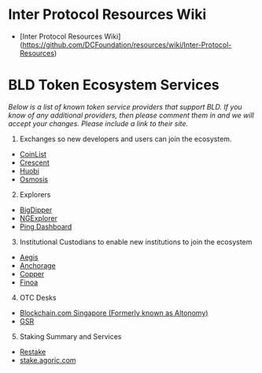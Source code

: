 # Inter Protocol Resources Wiki

- [Inter Protocol Resources Wiki] (https://github.com/DCFoundation/resources/wiki/Inter-Protocol-Resources)

# BLD Token Ecosystem Services

*Below is a list of known token service providers that support BLD. If you know of any additional providers, then please comment them in and we will accept your changes. Please include a link to their site.*

1. Exchanges so new developers and users can join the ecosystem. 
- [CoinList](https://coinlist.co/pro)
- [Crescent](https://crescent.network/)
- [Huobi](https://www.huobi.com/)
- [Osmosis](https://app.osmosis.zone/)

2. Explorers
- [BigDipper](https://bigdipper.live/agoric)
- [NGExplorer](https://agoric.explorers.guru/)
- [Ping Dashboard](https://ping.pub/agoric)

3. Institutional Custodians to enable new institutions to join the ecosystem
- [Aegis](https://www.aegiscustody.com/contact)
- [Anchorage](https://www.anchorage.com/get-started)
- [Copper](https://copper.co/)
- [Finoa](https://www.finoa.io/agoric)

4. OTC Desks
- [Blockchain.com Singapore (Formerly known as Altonomy)](https://www.blockchain.com/institutional)
- [GSR](https://www.gsr.io/trading/otc-trading/)

5. Staking Summary and Services
- [Restake](https://restake.app/agoric)
- [stake.agoric.com](https://stake.agoric.com/)
